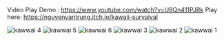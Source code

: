 Video Play Demo : https://www.youtube.com/watch?v=U8Qn411PJRk
Play here: https://nguyenvantrung.itch.io/kawaii-survaival

![kawwai 4](https://github.com/user-attachments/assets/07c814fa-3385-4680-8b3e-b2e1afc29b92)
![kawwai 5](https://github.com/user-attachments/assets/9083172e-ef68-4bde-86c8-adca75c6d000)
![kawwai 6](https://github.com/user-attachments/assets/6132e692-8dab-43e9-9185-e9ae130115da)
![kawwai 3](https://github.com/user-attachments/assets/d4d1a8ea-94e7-411c-bd7c-19cc061572ba)
![kawwai 2](https://github.com/user-attachments/assets/dd10d78b-65ca-4b5e-8a29-a899021b9f0a)
![kawwai 1](https://github.com/user-attachments/assets/dc8af072-4bcf-42ba-afea-77adc2cfd9c7)
